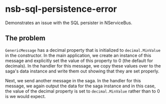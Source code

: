 # nsb-sql-persistence-error

Demonstrates an issue with the SQL persister in NServiceBus.

## The problem

`GenericMessage` has a decimal property that is initialized to `decimal.MinValue` in the constructor. In the main application, we create an instance of this message and explicitly set the value of this property to 0 (the default for decimals). In the handler for this message, we copy these values over to the saga's data instance and write them out showing that they are set properly.

Next, we send another message in the saga. In the handler for this message, we again output the data for the saga instance and in this case, the value of the decimal property is set to `decimal.MinValue` rather than to 0 is we would expect.
